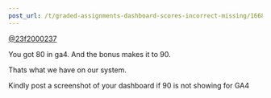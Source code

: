 ```yaml
---
post_url: /t/graded-assignments-dashboard-scores-incorrect-missing/166816/28
---
```

[@23f2000237](/u/23f2000237)

You got 80 in ga4. And the bonus makes it to 90.

Thats what we have on our system.

Kindly post a screenshot of your dashboard if 90 is not showing for GA4